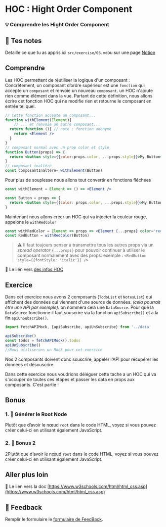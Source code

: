 # HOC : Hight Order Component

### 💡 Comprendre les Hight Order Component

## 📝 Tes notes

Detaille ce que tu as appris ici
`src/exercise/03.md`ou sur une page [Notion](https://go.mikecodeur.com/course-notes-template)

## Comprendre

Les HOC permettent de réutiliser la logique d'un composant : Concrètement, un
composant d’ordre supérieur est une `fonction` qui accepte un `composant` et
renvoie un nouveau `composant`. un HOC n'ajoute rien comme élément dans la vue.
Partant de cette définition, nous allons écrire cet fonction HOC qui ne modifie
rien et retourne le composant en entrée tel quel.

```jsx
// Cette fonction accepte un composant...
function withElement(Element){
	// ... et renvoie un autre composant...
  return function (){ // note : fonction anonyme
    return <Element />
  }
}
// composant normal avec un prop color et style
function Button(props) => {
  return <button style={{color:props.color, ...props.style}}>My Button</button>
}
// composant inaltéré
const ComposantInaltere= withElement(Button)
```

Pour plus de souplesse nous allons tout convertir en fonctions fléchées

```jsx
const withElement = Element => () => <Element />

const Button = props => {
  return <button style={{color: props.color, ...props.style}}>My Button</button>
}
```

Maintenant nous allons créer un HOC qui va injecter la couleur rouge, appelons
le `withRedColor`

```jsx
const withRedColor = Element => props => <Element {...props} color="red" />
const RedButton = withRedColor(Button)
```

> ⚠️ Il faut toujours penser à transmettre tous les autres props via un _spread
> operator_ `{...props}` pour pouvoir continuer à utiliser le composant
> normalement avec des props: exemple :
> `<RedButton style={{fontStyle: 'italic'}} />`

📑 Le lien vers
[des infos HOC](https://fr.reactjs.org/docs/higher-order-components.html)

## Exercice

Dans cet exercice nous avons 2 composants (`TodoList` et `NotesList`) qui
affichent des données qui viennent d'une source de données. _(cela pourrait être
une API par exemple)_. on nommera cela une `DataSource`. Pour que la
`DataSource` fonctionne il faut souscrire via la fonction `apiSubscribe()` et a
la fin `apiUnSubscribe()`.

```jsx
import fetchAPIMock, {apiSubscribe, apiUnSubscribe} from '../data'

apiSubscribe()
const todos = fetchAPIMock().todos
apiUnSubscribe()
//Nous utiliserons un Mock pour cet exercice
```

Nos 2 composants doivent donc souscrire, appeler l'API pour récupérer les
données et désouscrire.

Dans cette exercice nous voudrions déléguer cette tache a un HOC qui va
s'occuper de toutes ces étapes et passer les data en props aux composants. C'est
partie !

## Bonus

### 1. 🚀 Générer le Root Node

Plutôt que d’avoir le nœud `root` dans le code HTML, voyez si vous pouvez créer
celui-ci en utilisant également JavaScript.

### 2. 🚀 Bonus 2

2Plutôt que d’avoir le nœud `root` dans le code HTML, voyez si vous pouvez créer
celui-ci en utilisant également JavaScript.

## Aller plus loin

📑 Le lien vers la doc
[https://www.w3schools.com/html/html_css.asp](https://www.w3schools.com/html/html_css.asp)

## 🐜 Feedback

Remplir le formulaire le
[formulaire de FeedBack](https://go.mikecodeur.com/cours-react-avis).
